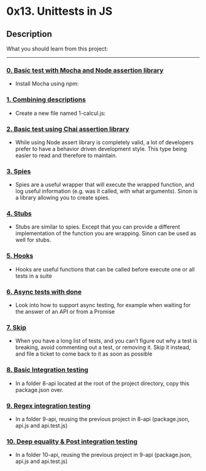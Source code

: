 # 0x13. Unittests in JS

## Description

What you should learn from this project:

---

### [0. Basic test with Mocha and Node assertion library](./package.json)

* Install Mocha using npm:

### [1. Combining descriptions](./1-calcul.js)

* Create a new file named 1-calcul.js:

### [2. Basic test using Chai assertion library](./2-calcul_chai.js)

* While using Node assert library is completely valid, a lot of developers prefer to have a behavior driven development style. This type being easier to read and therefore to maintain.

### [3. Spies](./utils.js)

* Spies are a useful wrapper that will execute the wrapped function, and log useful information (e.g. was it called, with what arguments). Sinon is a library allowing you to create spies.

### [4. Stubs](./4-payment.js)

* Stubs are similar to spies. Except that you can provide a different implementation of the function you are wrapping. Sinon can be used as well for stubs.

### [5. Hooks](./5-payment.js)

* Hooks are useful functions that can be called before execute one or all tests in a suite

### [6. Async tests with done](./6-payment_token.js)

* Look into how to support async testing, for example when waiting for the answer of an API or from a Promise

### [7. Skip](./7-skip.test.js)

* When you have a long list of tests, and you can’t figure out why a test is breaking, avoid commenting out a test, or removing it. Skip it instead, and file a ticket to come back to it as soon as possible

### [8. Basic Integration testing](./8-api/package.json)

* In a folder 8-api located at the root of the project directory, copy this package.json over.

### [9. Regex integration testing](./9-api/api.js)

* In a folder 9-api, reusing the previous project in 8-api (package.json, api.js and api.test.js)

### [10. Deep equality & Post integration testing](./10-api/api.js)

* In a folder 10-api, reusing the previous project in 9-api (package.json, api.js and api.test.js)
